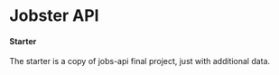 # Jobster API

#### Starter

The starter is a copy of jobs-api final project, just with additional data.